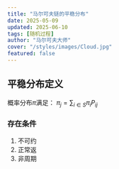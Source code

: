 ```yaml
---
title: "马尔可夫链的平稳分布"
date: 2025-05-09
updated: 2025-06-10
tags: [随机过程]
author: "马尔可夫大师"
cover: "/styles/images/Cloud.jpg"
featured: false
---
```


## 平稳分布定义

概率分布$π$满足：
$π_j = \sum_{i∈S} π_i P_{ij}$

### 存在条件

1. 不可约
2. 正常返
3. 非周期
